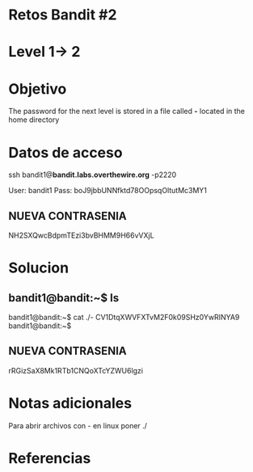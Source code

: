 # Retos Bandit  #2
# Level 1-> 2

# Objetivo
The password for the next level is stored in a file called **-** located in the home directory

# Datos de acceso
ssh bandit1@**bandit.labs.overthewire.org** -p2220

User: bandit1
Pass: boJ9jbbUNNfktd78OOpsqOltutMc3MY1

## NUEVA CONTRASENIA
NH2SXQwcBdpmTEzi3bvBHMM9H66vVXjL

# Solucion 
bandit1@bandit:~$ ls
-
bandit1@bandit:~$ cat ./-
CV1DtqXWVFXTvM2F0k09SHz0YwRINYA9
bandit1@bandit:~$ 

## NUEVA CONTRASENIA
rRGizSaX8Mk1RTb1CNQoXTcYZWU6lgzi


# Notas adicionales
Para abrir archivos con - en linux poner ./

# Referencias 